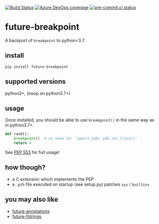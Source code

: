 [![Build Status](https://asottile.visualstudio.com/asottile/_apis/build/status/asottile.future-breakpoint?branchName=master)](https://asottile.visualstudio.com/asottile/_build/latest?definitionId=18&branchName=master)
[![Azure DevOps coverage](https://img.shields.io/azure-devops/coverage/asottile/asottile/18/master.svg)](https://dev.azure.com/asottile/asottile/_build/latest?definitionId=18&branchName=master)
[![pre-commit.ci status](https://results.pre-commit.ci/badge/github/asottile/future-breakpoint/master.svg)](https://results.pre-commit.ci/latest/github/asottile/future-breakpoint/master)

future-breakpoint
=================

A backport of `breakpoint` to python<3.7.

## install

`pip install future-breakpoint`

## supported versions

python3+, (noop on python3.7+)

## usage

Once installed, you should be able to use `breakpoint()` in the same way as in
python3.7+.

```python
def rand():
    breakpoint()  # no need for `import pdb; pdb.set_trace()`
    return 4
```

See [PEP 553](https://www.python.org/dev/peps/pep-0553/) for full usage!

## how though?

- a C extension which implements the PEP
- a `.pth` file executed on startup (see setup.py) patches `sys` / `builtins`

## you may also like

- [future-annotations](https://github.com/asottile/future-annotations)
- [future-fstrings](https://github.com/asottile/future-fstrings)
